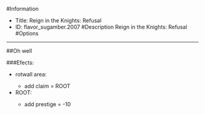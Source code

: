 #Information
 - Title: Reign in the Knights: Refusal
 - ID: flavor_sugamber.2007
#Description
Reign in the Knights: Refusal
#Options

___
##Oh well

###Efects:<ul><li>rotwall area:</li><ul><li>add claim = ROOT</li></ul><li>ROOT:</li><ul><li>add prestige = -10</li></ul></ul>
